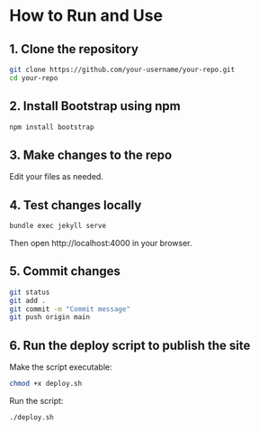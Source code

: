 # How to Run and Use

## 1. Clone the repository
```bash
git clone https://github.com/your-username/your-repo.git
cd your-repo
```

## 2. Install Bootstrap using npm
```bash
npm install bootstrap
```

## 3. Make changes to the repo

Edit your files as needed.

## 4. Test changes locally
```bash
bundle exec jekyll serve
```

Then open http://localhost:4000 in your browser.

## 5. Commit changes

```bash
git status
git add .
git commit -m "Commit message"
git push origin main 
```

## 6. Run the deploy script to publish the site

Make the script executable:
```bash
chmod +x deploy.sh
```

Run the script:
```bash
./deploy.sh
```